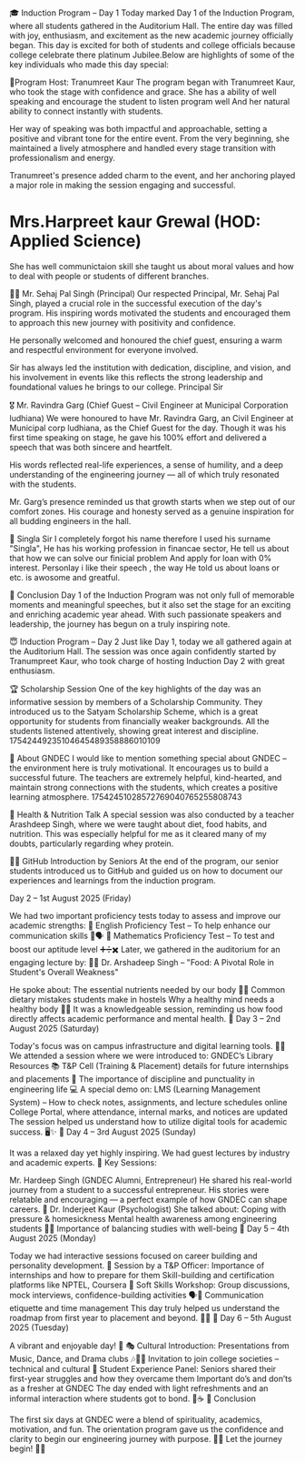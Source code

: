 🎓 Induction Program – Day 1
Today marked Day 1 of the Induction Program, where all students gathered in the Auditorium Hall.
The entire day was filled with joy, enthusiasm, and excitement as the new academic journey officially began. This day is excited for both of students and college officials because college celebrate there platinum Jubilee.Below are highlights of some of the key individuals who made this day special:

🔶Program Host: Tranumreet Kaur
The program began with Tranumreet Kaur, who took the stage with confidence and grace. She has a ability of well speaking and encourage the student to listen program well And her natural ability to connect instantly with students.

Her way of speaking was both impactful and approachable, setting a positive and vibrant tone for the entire event. From the very beginning, she maintained a lively atmosphere and handled every stage transition with professionalism and energy.

Tranumreet's presence added charm to the event, and her anchoring played a major role in making the session engaging and successful.

# Mrs.Harpreet kaur Grewal (HOD: Applied Science)
She has well communictaion skill she taught us about moral values and how to deal with people or students of different branches.



👨‍🏫 Mr. Sehaj Pal Singh (Principal)
Our respected Principal, Mr. Sehaj Pal Singh, played a crucial role in the successful execution of the day's program. His inspiring words motivated the students and encouraged them to approach this new journey with positivity and confidence.

He personally welcomed and honoured the chief guest, ensuring a warm and respectful environment for everyone involved.

Sir has always led the institution with dedication, discipline, and vision, and his involvement in events like this reflects the strong leadership and foundational values he brings to our college. Principal Sir

🎖️ Mr. Ravindra Garg (Chief Guest – Civil Engineer at Municipal Corporation ludhiana)
We were honoured to have Mr. Ravindra Garg, an Civil Engineer at Municipal corp ludhiana, as the Chief Guest for the day. Though it was his first time speaking on stage, he gave his 100% effort and delivered a speech that was both sincere and heartfelt.

His words reflected real-life experiences, a sense of humility, and a deep understanding of the engineering journey — all of which truly resonated with the students.

Mr. Garg’s presence reminded us that growth starts when we step out of our comfort zones. His courage and honesty served as a genuine inspiration for all budding engineers in the hall.

💸 Singla Sir
I completely forgot his name therefore I used his surname "Singla", He has his working profession in financae sector, He tell us about that how we can solve our finicial problem And apply for loan with 0% interest. Personlay i like their speech , the way He told us about loans or etc. is awosome and greatful.

📝 Conclusion
Day 1 of the Induction Program was not only full of memorable moments and meaningful speeches, but it also set the stage for an exciting and enriching academic year ahead. With such passionate speakers and leadership, the journey has begun on a truly inspiring note.

😇 Induction Program – Day 2
Just like Day 1, today we all gathered again at the Auditorium Hall. The session was once again confidently started by Tranumpreet Kaur, who took charge of hosting Induction Day 2 with great enthusiasm.

🏆 Scholarship Session
One of the key highlights of the day was an informative session by members of a Scholarship Community. They introduced us to the Satyam Scholarship Scheme, which is a great opportunity for students from financially weaker backgrounds. All the students listened attentively, showing great interest and discipline. 17542449235104645489358886010109

🏫 About GNDEC
I would like to mention something special about GNDEC – the environment here is truly motivational. It encourages us to build a successful future. The teachers are extremely helpful, kind-hearted, and maintain strong connections with the students, which creates a positive learning atmosphere. 17542451028572769040765255808743

🍎 Health & Nutrition Talk
A special session was also conducted by a teacher Arashdeep Singh, where we were taught about diet, food habits, and nutrition.
This was especially helpful for me as it cleared many of my doubts, particularly regarding whey protein.

👨‍💻 GitHub Introduction by Seniors
At the end of the program, our senior students introduced us to GitHub and guided us on how to document our experiences and learnings from the induction program.

Day 2 – 1st August 2025 (Friday)

We had two important proficiency tests today to assess and improve our academic strengths:
📝 English Proficiency Test – To help enhance our communication skills 📖🗣️
🧠 Mathematics Proficiency Test – To test and boost our aptitude level ➕➗✖️
Later, we gathered in the auditorium for an engaging lecture by:
👨‍⚕️ Dr. Arshadeep Singh – "Food: A Pivotal Role in Student's Overall Weakness"

He spoke about:
The essential nutrients needed by our body 🍎🥦
Common dietary mistakes students make in hostels
Why a healthy mind needs a healthy body 💪🧠
It was a knowledgeable session, reminding us how food directly affects academic performance and mental health.
📅 Day 3 – 2nd August 2025 (Saturday)

Today's focus was on campus infrastructure and digital learning tools.
🧑‍🏫 We attended a session where we were introduced to:
GNDEC’s Library Resources 📚
T&P Cell (Training & Placement) details for future internships and placements 💼
The importance of discipline and punctuality in engineering life
💻 A special demo on:
LMS (Learning Management System) – How to check notes, assignments, and lecture schedules online
College Portal, where attendance, internal marks, and notices are updated
The session helped us understand how to utilize digital tools for academic success. 🖥️✨
📅 Day 4 – 3rd August 2025 (Sunday)

It was a relaxed day yet highly inspiring. We had guest lectures by industry and academic experts.
🎤 Key Sessions:

Mr. Hardeep Singh (GNDEC Alumni, Entrepreneur)
He shared his real-world journey from a student to a successful entrepreneur. His stories were relatable and encouraging — a perfect example of how GNDEC can shape careers. 🚀
Dr. Inderjeet Kaur (Psychologist)
She talked about:
Coping with pressure & homesickness
Mental health awareness among engineering students 🧠💬
Importance of balancing studies with well-being
📅 Day 5 – 4th August 2025 (Monday)

Today we had interactive sessions focused on career building and personality development.
👔 Session by a T&P Officer:
Importance of internships and how to prepare for them
Skill-building and certification platforms like NPTEL, Coursera
🎤 Soft Skills Workshop:
Group discussions, mock interviews, confidence-building activities 🗣️🤝
Communication etiquette and time management
This day truly helped us understand the roadmap from first year to placement and beyond. 💼🎯
📅 Day 6 – 5th August 2025 (Tuesday)

A vibrant and enjoyable day! 🌈
🎭 Cultural Introduction:
Presentations from Music, Dance, and Drama clubs 🎶🕺🎤
Invitation to join college societies – technical and cultural
📢 Student Experience Panel:
Seniors shared their first-year struggles and how they overcame them
Important do’s and don’ts as a fresher at GNDEC
The day ended with light refreshments and an informal interaction where students got to bond. 🍪☕
🙏 Conclusion

The first six days at GNDEC were a blend of spirituality, academics, motivation, and fun. The orientation program gave us the confidence and clarity to begin our engineering journey with purpose. 🚀📘
Let the journey begin! 🔧💡


